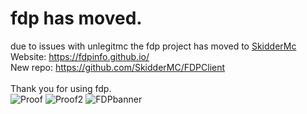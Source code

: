 # fdp has moved.
due to issues with unlegitmc the fdp project has moved to [SkidderMc](https://github.com/SkidderMC) <br /> 
Website: https://fdpinfo.github.io/ <br /> 
New repo: https://github.com/SkidderMC/FDPClient <br /> 
<br /> 
Thank you for using fdp.  
![Proof](https://github.com/UnlegitMC/FDPClient-legacy/blob/main/A%20Proof.png)
![Proof2](https://github.com/UnlegitMC/FDPClient-legacy/blob/main/Another.png)
![FDPbanner](https://user-images.githubusercontent.com/105464811/177683437-8b768dcf-0e15-4ac4-85f0-2b673c2e8540.png)

